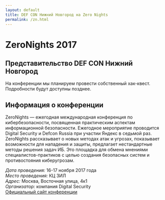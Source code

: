 ```yaml
---
layout: default
title: DEF CON Нижний Новгород на Zero Nights
permalink: /zn.html
---
```


# ZeroNights 2017

## Представительство DEF CON Нижний Новгород

На конференции мы планируем провести собственный хак-квест.  
Подробности будут доступны позднее.

## Информация о конференции

ZeroNights — ежегодная международная конференция по кибербезопасности, посвященная практическим аспектам информационной безопасности. Ежегодное мероприятие проводится Digital Security и Defcon Russia при участии Яндекс в седьмой раз. ZeroNights рассказывает о новых методах атак и угрозах, показывает возможности для нападения и защиты, предлагает нестандартные методы решения задач ИБ. Это площадка для обмена мнениями специалистов-практиков с целью создания безопасных систем и противостояния киберугрозам. 

*Дата проведения:* 16-17 ноября 2017 года  
*Место проведения:* КЦ ЗИЛ  
*Адрес:* Москва, Восточная улица, 4к1  
*Организатор:* компания Digital Security  
[Официальный сайт конференции](https://2017.zeronights.ru/)

